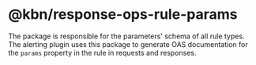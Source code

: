 # @kbn/response-ops-rule-params

The package is responsible for the parameters' schema of all rule types. The alerting plugin uses this package to generate OAS documentation for the `params` property in the rule in requests and responses.
